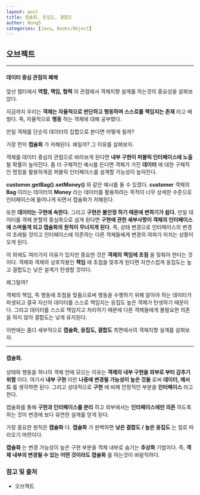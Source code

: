 ```yaml
---
layout: post
title: 캡슐화, 응집도, 결합도
author: Bong5
categories: [Java, Books/Object]
---
```


## 오브젝트

---

#### 데이터 중심 관점의 폐해

앞선 챕터에서 __역할, 책임, 협력__ 의 관점에서 객체지향 설계를 하는것의 중요성을 살펴보았다.

지금까지 우리는 __객체는 자율적으로 판단하고 행동하며 스스로를 책임지는 존재__ 라고 배웠다. 즉, 자율적으로 __행동__ 하는 객체에 대해 공부했다.

만일 객체를 단순히 데이터의 집합으로 본다면 어떻게 될까?

가장 먼저 __캡슐화__ 가 저해된다. 왜일까? 그 이유를 살펴보자.

객체를 데이터 중심의 관점으로 바라보게 된다면 __내부 구현이 퍼블릭 인터페이스에 노출__ 될 확률이 높아진다. 좀 더 구체적인 예시를 든다면 객체가 가진 __데이터__ 에 대한 구체적인 명칭을 활용하게끔 퍼블릭 인터페이스를 설계할 가능성이 높아진다.

__customer.getBag().setMoney()__ 와 같은 예시를 들 수 있겠다. __customer__ 객체의 __Bag__ 이라는 데이터의 __Money__ 라는 데이터를 활용하려는 목적이 너무 상세한 수준으로 인터페이스에 들어나게 되면서 캡슐화가 저해된다.

또한 __데이터는 구현에 속한다.__ 그리고 __구현은 불안정 하기 때문에 변하기가 쉽다.__
만일 데이터를 객체 분할의 중심축으로 삼게 된다면 __구현에 관한 세부사항이 객체의 인터페이스에 스며들게 되고 캡슐화의 원칙이 무너지게 된다.__ 즉, 상태 변경으로 인터페이스의 변경이 초래될 것이고 인터페이스에 의존하는 다른 객체들에게 변경의 여파가 미치는 상황이 오게 된다.


이 외에도 여러가지 이유가 있지만 중요한 것은 __객체의 책임에 초점__ 을 맞춰야 한다는 것이다. 객체와 객체의 상호작용인 __책임__ 에 초점을 맞추게 된다면 자연스럽게 응집도는 높고 결합도는 낮은 설계가 탄생할 것이다.

왜그럴까?

객체의 책임, 즉 행동에 초점을 맞춤으로써 행동을 수행하기 위해 알아야 하는 데이터가 파생되고 결국 자신의 데이터를 스스로 책임지는 응집도 높은 객체가 탄생하기 때문이다. 그리고 데이터를 스스로 책임지고 처리하기 때문에 다른 객체들에게 불필요한 의존을 하지 않아 결합도는 낮게 유지된다.

이번에는 좀더 세부적으로 __캡슐화, 응집도, 결합도__ 측면에서의 객체지향 설계를 살펴보자.

---

#### 캡슐화.

상태와 행동을 하나의 객체 안에 모으는 이유는 __객체의 내부 구현을 외부로 부터 감추기 위함__ 이다.
여기서 __내부 구현__ 이란 __나중에 변경될 가능성이 높은 것들__ 로써 __데이터, 메서드__ 를 생각하면 된다. 그리고 상대적으로 __구현__ 에 비해 안정적인 부분을 __인터페이스__ 라고 한다.

캡슐화를 통해 __구현과 인터페이스를 분리__ 하고 외부에서는 __인터페이스에만 의존__ 하도록 하는 것이 변경에 보다 유연한 설계를 얻게 된다.

가장 중요한 원칙은 __캡슐화__ 다. __캡슐화__ 가 완벽하면 __낮은 결합도 / 높은 응집도__ 는 절로 따라오기 마련이다.

__캡슐화__ 는 변경 가능성이 높은 구현 부분을 객체 내부로 숨기는 __추상화__ 기법이다.
즉, __객체 내부의 변경될 수 있는 어떤 것이라도 캡슐화__ 를 하는것이 바람직하다.
























### 참고 및 출처
  - 오브젝트
